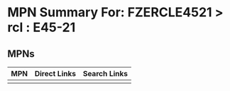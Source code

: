 



# MPN Summary For: FZERCLE4521 > rcl : E45-21

## MPNs
  

|MPN|Direct Links|Search Links|
| :--- | :--- | :--- |
||||
